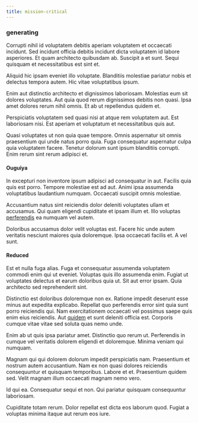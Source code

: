 ```yaml
---
title: mission-critical
---
```


### generating

Corrupti nihil id voluptatem debitis aperiam voluptatem et occaecati incidunt. Sed incidunt officia debitis incidunt dicta voluptatem id labore asperiores. Et quam architecto quibusdam ab. Suscipit a et sunt. Sequi quisquam et necessitatibus est sint et.

Aliquid hic ipsam eveniet illo voluptate. Blanditiis molestiae pariatur nobis et delectus tempora autem. Hic vitae voluptatibus ipsum.

Enim aut distinctio architecto et dignissimos laboriosam. Molestias eum sit dolores voluptates. Aut quia quod rerum dignissimos debitis non quasi. Ipsa amet dolores rerum nihil omnis. Et ab ut repellendus quidem et.

Perspiciatis voluptatem sed quasi nisi at atque rem voluptatem aut. Est laboriosam nisi. Est aperiam et voluptatum et necessitatibus quis aut.

Quasi voluptates ut non quia quae tempore. Omnis aspernatur sit omnis praesentium qui unde natus porro quia. Fuga consequatur aspernatur culpa quia voluptatem facere. Tenetur dolorum sunt ipsum blanditiis corrupti. Enim rerum sint rerum adipisci et.

#### Ouguiya

In excepturi non inventore ipsum adipisci ad consequatur in aut. Facilis quia quis est porro. Tempore molestiae est ad aut. Animi ipsa assumenda voluptatibus laudantium numquam. Occaecati suscipit omnis molestiae.

Accusantium natus sint reiciendis dolor deleniti voluptates ullam et accusamus. Qui quam eligendi cupiditate et ipsam illum et. Illo voluptas [perferendis](/dolore/et/granite_generic_rubber_shirt.md) ea numquam vel autem.

Doloribus accusamus dolor velit voluptas est. Facere hic unde autem veritatis nesciunt maiores quia doloremque. Ipsa occaecati facilis et. A vel sunt.

#### Reduced

Est et nulla fuga alias. Fuga et consequatur assumenda voluptatem commodi enim qui ut eveniet. Voluptas quis illo assumenda enim. Fugiat ut voluptates delectus et earum doloribus quia ut. Sit aut error ipsam. Quia architecto sed reprehenderit sint.

Distinctio est doloribus doloremque non ex. Ratione impedit deserunt esse minus aut expedita explicabo. Repellat quo perferendis error sint quia sunt porro reiciendis qui. Nam exercitationem occaecati vel possimus saepe quis enim eius reiciendis. Aut [quidem](/dolore/odio/neque/solutions_quantifying.md) et sunt deleniti officia est. Corporis cumque vitae vitae sed soluta quas nemo unde.

Enim ab ut quis ipsa pariatur amet. Distinctio quo rerum ut. Perferendis in cumque vel veritatis dolorem eligendi et doloremque. Minima veniam qui numquam.

Magnam qui qui dolorem dolorum impedit perspiciatis nam. Praesentium et nostrum autem accusantium. Nam ex non quasi dolores reiciendis consequuntur et quisquam temporibus. Labore et et. Praesentium quidem sed. Velit magnam illum occaecati magnam nemo vero.

Id qui ea. Consequatur sequi et non. Qui pariatur quisquam consequuntur laboriosam.

Cupiditate totam rerum. Dolor repellat est dicta eos laborum quod. Fugiat a voluptas minima itaque aut rerum eos iure.
